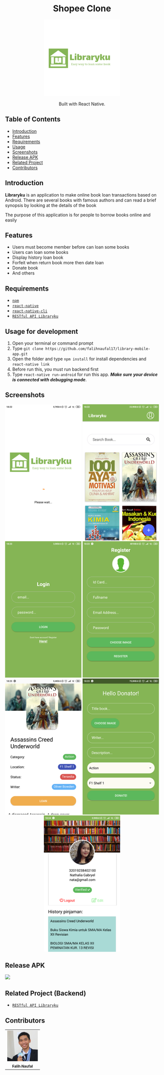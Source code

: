 <h1 align="center">Shopee Clone</h1>
<p align="center">
  <img width="250" src="./src/assets/logo/logo.png"/>
</p>
<p align="center">
  Built with React Native.
</p>

## Table of Contents

- [Introduction](#introduction)
- [Features](#features)
- [Requirements](#requirements)
- [Usage](#usage-for-development)
- [Screenshots](#screenshots)
- [Release APK](#release-apk)
- [Related Project](#related-project-backend)
- [Contributors](#contributors)

## Introduction
<b>Libraryku</b> is an application to make online book loan transactions based on Android. There are several books with famous authors and can read a brief synopsis by looking at the details of the book

The purpose of this application is for people to borrow books online and easily

## Features
* Users must become member before can loan some books
* Users can loan some books
* Display history loan book
* Forfeit when return book more then date loan
* Donate book
* And others

## Requirements
* [`npm`](https://www.npmjs.com/get-npm)
* [`react-native`](https://facebook.github.io/react-native/docs/getting-started)
* [`react-native-cli`](https://facebook.github.io/react-native/docs/getting-started)
* [`RESTful API Libraryku`](https://github.com/falihnaufal17/API-library-management.git)

## Usage for development
1. Open your terminal or command prompt
2. Type `git clone https://github.com/falihnaufal17/library-mobile-app.git`
3. Open the folder and type `npm install` for install dependencies and `react-native link`
4. Before run this, you must run backend first
5. Type `react-native run-android` for run this app. ***Make sure your device is connected with debugging mode***.

## Screenshots
<div align="center">
    <img width="250" src="./src/assets/Screenshot_2019-08-30-18-22-14-601_com.applibrary.png">    
    <img width="250" src="./src/assets/Screenshot_2019-08-30-18-22-52-889_com.applibrary.png">
    <img width="250" src="./src/assets/Screenshot_2019-08-30-18-23-03-915_com.applibrary.png">
    <img width="250" src="./src/assets/Screenshot_2019-08-30-18-23-11-846_com.applibrary.png">
    <img width="250" src="./src/assets/Screenshot_2019-08-30-18-23-49-105_com.applibrary.png">
    <img width="250" src="./src/assets/Screenshot_2019-08-30-18-23-36-473_com.applibrary.png">
    <img width="250" src="./src/assets/Screenshot_2019-08-30-18-24-41-195_com.applibrary.png">
</div>

## Release APK
<a href="https://drive.google.com/file/d/19zPRhLtfwBa1dUhgFKSB8rupZmdOMklT/view?usp=sharing">
  <img src="https://img.shields.io/badge/Download%20on%20the-Google%20Drive-blue.svg?style=popout&logo=google-drive"/>
</a>

## Related Project (Backend)
* [`RESTful API Libraryku`](https://github.com/falihnaufal17/API-library-management.git)

## Contributors
<center>
  <table>
    <tr>
      <td align="center">
        <a href="https://github.com/andreferi3">
          <img width="100" src="./src/assets/IMG_20190526_225658_674.jpg" alt="Andre Feri Saputra"><br/>
          <sub><b>Falih Naufal</b></sub>
        </a>
      </td>
    </tr>
  </table>
</center>
